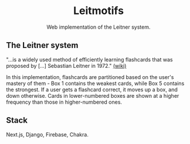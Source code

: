 <h1 align="center">
Leitmotifs
</h1>

<p align="center">Web implementation of the Leitner system.</p>

## The Leitner system
"...is a widely used method of efficiently learning flashcards that was proposed by \[...\] Sebastian Leitner in 1972." [(wiki)](https://en.wikipedia.org/wiki/Leitner_system)

In this implementation, flashcards are partitioned based on the user's mastery of them - Box 1 contains the weakest cards, while Box 5 contains the strongest. If a user gets a flashcard correct, it moves up a box, and down otherwise. Cards in lower-numbered boxes are shown at a higher frequency than those in higher-numbered ones.

## Stack
Next.js, Django, Firebase, Chakra.

